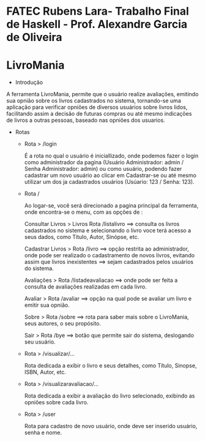 # FATEC Rubens Lara- Trabalho Final de Haskell - Prof. Alexandre Garcia de Oliveira
# LivroMania 

* Introdução

 A ferramenta LivroMania, permite que o usuário realize avaliações, emitindo sua opnião sobre os livros cadastrados no sistema, tornando-se uma aplicação para verificar opniões de diversos usuários sobre livros lidos, facilitando assim a decisão de futuras compras ou até mesmo indicações de livros a outras pessoas, baseado nas opniões dos usuarios.

* Rotas
 
  * Rota > /login
 
    É a rota no qual o usuário é iniciallizado, onde podemos fazer o login como administrador da pagina (Usuário Administrador: admin /     Senha Administrador: admin) ou como usuário, podendo fazer cadastrar um novo usuário ao clicar em Cadastrar-se ou até mesmo            utilizar um dos ja cadastrados usuários (Usúario: 123 / Senha: 123).
    

  * Rota /

    Ao logar-se, você será direcionado a pagina principal da ferramenta, onde encontra-se o menu, com as opções de : 
   
    Consultar Livros > Livros Rota /listalivro ==> consulta os livros cadastrados no sistema e selecionando o livro voce terá acesso a      seus dados, como Título, Autor, Sinópse, etc.
    
    Cadastrar Livros > Rota /livro ==> opção restrita ao administrador, onde pode ser realizado o cadastramento de novos livros,             evitando assim que livros inexistentes ==> sejam cadastrados pelos usuários do sistema.
    
    Avaliações > Rota /listadeavaliacao ==> onde pode ser feita a consulta de avaliações realizadas em cada livro.
    
    Avaliar > Rota /avaliar ==> opção na qual pode se avaliar um livro e emitir sua opnião.
    
    Sobre > Rota /sobre ==> rota para saber mais sobre o LivroMania, seus autores, o seu propósito.
    
    Sair > Rota /bye ==> botão que permite sair do sistema, deslogando seu usuário.

  * Rota >  /visualizar/...

    Rota dedicada a exibir o livro e seus detalhes, como Título, Sinopse, ISBN, Autor, etc.
   
  * Rota >  /visualizaravaliacao/...
   
    Rota dedicada a exibir a avaliação do livro selecionado, exibindo as opniões sobre cada livro.

  * Rota > /user
 
    Rota para cadastro de novo usuário, onde deve ser inserido usuário, senha e nome.




    
    

